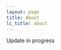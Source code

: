 ```yaml
---
layout: page
title: About
lc_title: about
---
```


Update in progress

<!-- ![CPS](https://cstarkjp.github.io/TBD.jpg) -->
